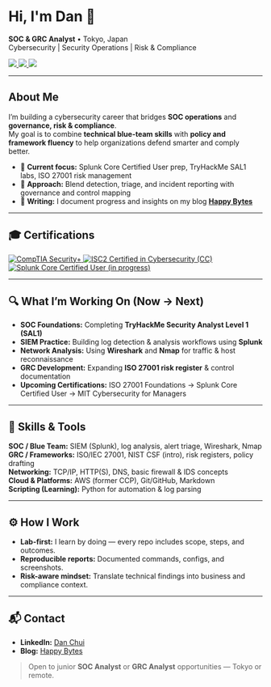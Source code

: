 # Hi, I'm Dan 👋  
**SOC & GRC Analyst** • Tokyo, Japan  
Cybersecurity | Security Operations | Risk & Compliance

<a href="https://www.linkedin.com/in/danchui/" target="_blank">
  <img src="https://img.shields.io/badge/LinkedIn-Connect-blue?style=flat-square" />
</a>
<a href="https://happy-bytes.vercel.app/" target="_blank">
  <img src="https://img.shields.io/badge/Blog-Happy%20Bytes-0fa958?style=flat-square" />
</a>
<a href="#" target="_blank">
  <img src="https://img.shields.io/badge/Tokyo-Japan-red?style=flat-square" />
</a>

---

## About Me  
I’m building a cybersecurity career that bridges **SOC operations** and **governance, risk & compliance**.  
My goal is to combine **technical blue-team skills** with **policy and framework fluency** to help organizations defend smarter and comply better.

- 🔭 **Current focus:** Splunk Core Certified User prep, TryHackMe SAL1 labs, ISO 27001 risk management  
- 🧭 **Approach:** Blend detection, triage, and incident reporting with governance and control mapping  
- 📝 **Writing:** I document progress and insights on my blog [**Happy Bytes**](https://happy-bytes.vercel.app/)

---

## 🎓 Certifications  

<a href="https://www.comptia.org/certifications/security" target="_blank">
  <img src="https://img.shields.io/badge/CompTIA%20Security%2B-EA1C24?style=for-the-badge&logo=CompTIA&logoColor=white" alt="CompTIA Security+" />
</a>

<a href="https://www.isc2.org/certifications/cc" target="_blank">
  <img src="https://img.shields.io/badge/(ISC)²%20Certified%20in%20Cybersecurity-00A99D?style=for-the-badge&logo=ISC2&logoColor=white" alt="ISC2 Certified in Cybersecurity (CC)" />
</a>

<a href="https://www.splunk.com/en_us/training/certification-track/core-certified-user.html" target="_blank">
  <img src="https://img.shields.io/badge/Splunk%20Core%20Certified%20User-F47D20?style=for-the-badge&logo=Splunk&logoColor=white" alt="Splunk Core Certified User (in progress)" />
</a>

---

## 🔍 What I’m Working On (Now → Next)
- **SOC Foundations:** Completing **TryHackMe Security Analyst Level 1 (SAL1)**  
- **SIEM Practice:** Building log detection & analysis workflows using **Splunk**  
- **Network Analysis:** Using **Wireshark** and **Nmap** for traffic & host reconnaissance  
- **GRC Development:** Expanding **ISO 27001 risk register** & control documentation  
- **Upcoming Certifications:** ISO 27001 Foundations → Splunk Core Certified User → MIT Cybersecurity for Managers  

---

## 🧰 Skills & Tools  

**SOC / Blue Team:** SIEM (Splunk), log analysis, alert triage, Wireshark, Nmap  
**GRC / Frameworks:** ISO/IEC 27001, NIST CSF (intro), risk registers, policy drafting  
**Networking:** TCP/IP, HTTP(S), DNS, basic firewall & IDS concepts  
**Cloud & Platforms:** AWS (former CCP), Git/GitHub, Markdown  
**Scripting (Learning):** Python for automation & log parsing  

---

## ⚙️ How I Work  
- **Lab-first:** I learn by doing — every repo includes scope, steps, and outcomes.  
- **Reproducible reports:** Documented commands, configs, and screenshots.  
- **Risk-aware mindset:** Translate technical findings into business and compliance context.  

---

## 📬 Contact  
- **LinkedIn:** <a href="https://www.linkedin.com/in/danchui/" target="_blank">Dan Chui</a>  
- **Blog:** <a href="https://happy-bytes.vercel.app/" target="_blank">Happy Bytes</a>  

> Open to junior **SOC Analyst** or **GRC Analyst** opportunities — Tokyo or remote.
